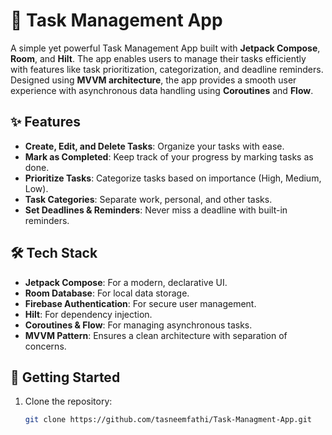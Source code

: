# 📝 Task Management App

A simple yet powerful Task Management App built with **Jetpack Compose**, **Room**, and **Hilt**. The app enables users to manage their tasks efficiently with features like task prioritization, categorization, and deadline reminders. Designed using **MVVM architecture**, the app provides a smooth user experience with asynchronous data handling using **Coroutines** and **Flow**.

## ✨ Features
- **Create, Edit, and Delete Tasks**: Organize your tasks with ease.
- **Mark as Completed**: Keep track of your progress by marking tasks as done.
- **Prioritize Tasks**: Categorize tasks based on importance (High, Medium, Low).
- **Task Categories**: Separate work, personal, and other tasks.
- **Set Deadlines & Reminders**: Never miss a deadline with built-in reminders.

## 🛠️ Tech Stack
- **Jetpack Compose**: For a modern, declarative UI.
- **Room Database**: For local data storage.
- **Firebase Authentication**: For secure user management.
- **Hilt**: For dependency injection.
- **Coroutines & Flow**: For managing asynchronous tasks.
- **MVVM Pattern**: Ensures a clean architecture with separation of concerns.

## 🚀 Getting Started
1. Clone the repository:
   ```bash
   git clone https://github.com/tasneemfathi/Task-Managment-App.git
